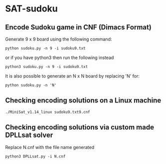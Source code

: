 # SAT-sudoku

## Encode Sudoku game in CNF (Dimacs Format)

Generate 9 x 9 board using the following command:

`python sudoku.py -n 9 -i sudoku9.txt`

or if you have python3 then run the following instead

`python3 sudoku.py -n 9 -i sudoku9.txt`

It is also possible to generate an N x N board by replacing 'N' for:

`python sudoku.py -n 'N'`

## Checking encoding solutions on a Linux machine

`./MiniSat_v1.14_linux sudoku9.txt9.cnf`

## Checking encoding solutions via custom made DPLLsat solver

Replace N.cnf with the file name generated

`python3 DPLLsat.py -i N.cnf`

